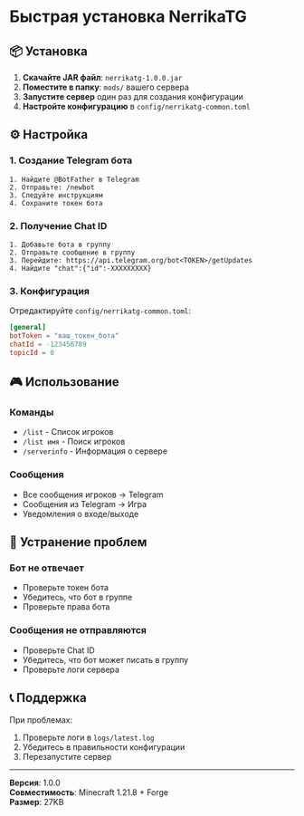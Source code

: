 # Быстрая установка NerrikaTG

## 📦 Установка

1. **Скачайте JAR файл**: `nerrikatg-1.0.0.jar`
2. **Поместите в папку**: `mods/` вашего сервера
3. **Запустите сервер** один раз для создания конфигурации
4. **Настройте конфигурацию** в `config/nerrikatg-common.toml`

## ⚙️ Настройка

### 1. Создание Telegram бота
```
1. Найдите @BotFather в Telegram
2. Отправьте: /newbot
3. Следуйте инструкциям
4. Сохраните токен бота
```

### 2. Получение Chat ID
```
1. Добавьте бота в группу
2. Отправьте сообщение в группу
3. Перейдите: https://api.telegram.org/bot<TOKEN>/getUpdates
4. Найдите "chat":{"id":-XXXXXXXXX}
```

### 3. Конфигурация
Отредактируйте `config/nerrikatg-common.toml`:
```toml
[general]
botToken = "ваш_токен_бота"
chatId = -123456789
topicId = 0
```

## 🎮 Использование

### Команды
- `/list` - Список игроков
- `/list имя` - Поиск игроков
- `/serverinfo` - Информация о сервере

### Сообщения
- Все сообщения игроков → Telegram
- Сообщения из Telegram → Игра
- Уведомления о входе/выходе

## 🔧 Устранение проблем

### Бот не отвечает
- Проверьте токен бота
- Убедитесь, что бот в группе
- Проверьте права бота

### Сообщения не отправляются
- Проверьте Chat ID
- Убедитесь, что бот может писать в группу
- Проверьте логи сервера

## 📞 Поддержка

При проблемах:
1. Проверьте логи в `logs/latest.log`
2. Убедитесь в правильности конфигурации
3. Перезапустите сервер

---

**Версия**: 1.0.0  
**Совместимость**: Minecraft 1.21.8 + Forge  
**Размер**: 27KB 